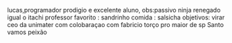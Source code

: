 lucas,programador prodigio e excelente aluno, obs:passivo
ninja renegado igual o itachi
professor favorito : sandrinho
comida : salsicha 
objetivos: virar ceo da unimater com colobaraçao com fabricio
torço pro maior de sp Santo vamos peixão
